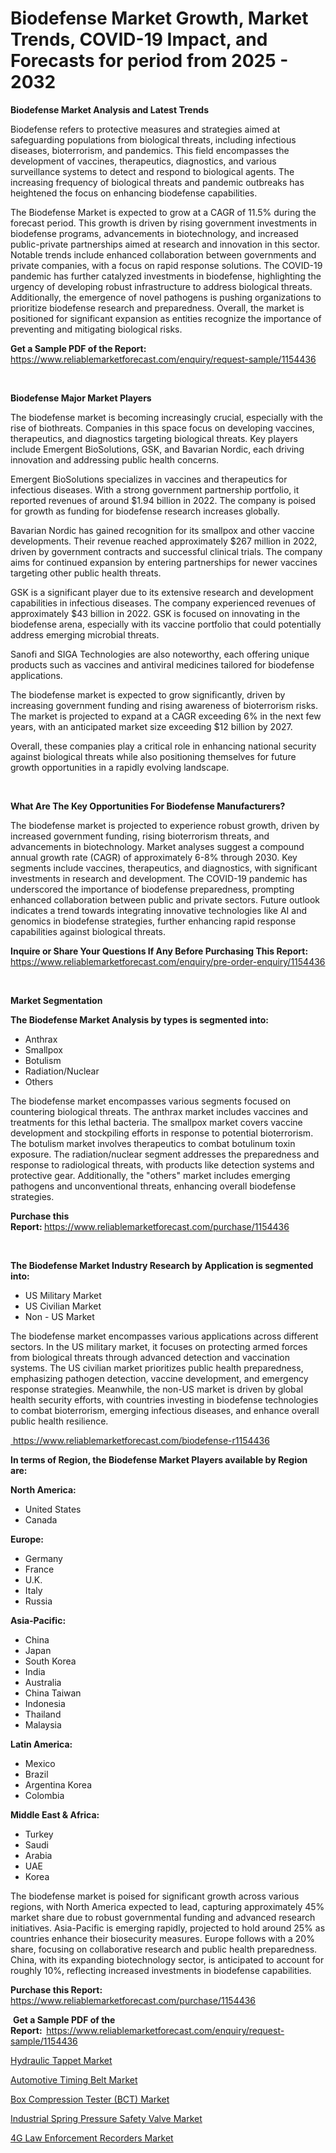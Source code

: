 <p><h1>Biodefense Market Growth, Market Trends, COVID-19 Impact, and Forecasts for period from 2025 - 2032</h1></p><p><strong>Biodefense Market Analysis and Latest Trends</strong></p>
<p><p>Biodefense refers to protective measures and strategies aimed at safeguarding populations from biological threats, including infectious diseases, bioterrorism, and pandemics. This field encompasses the development of vaccines, therapeutics, diagnostics, and various surveillance systems to detect and respond to biological agents. The increasing frequency of biological threats and pandemic outbreaks has heightened the focus on enhancing biodefense capabilities.</p><p>The Biodefense Market is expected to grow at a CAGR of 11.5% during the forecast period. This growth is driven by rising government investments in biodefense programs, advancements in biotechnology, and increased public-private partnerships aimed at research and innovation in this sector. Notable trends include enhanced collaboration between governments and private companies, with a focus on rapid response solutions. The COVID-19 pandemic has further catalyzed investments in biodefense, highlighting the urgency of developing robust infrastructure to address biological threats. Additionally, the emergence of novel pathogens is pushing organizations to prioritize biodefense research and preparedness. Overall, the market is positioned for significant expansion as entities recognize the importance of preventing and mitigating biological risks.</p></p>
<p><strong>Get a Sample PDF of the Report:&nbsp;</strong> <a href="https://www.reliablemarketforecast.com/enquiry/request-sample/1154436?utm_campaign=2200&utm_medium=2&utm_source=Github&utm_content=ia&utm_term=30012025&utm_id=biodefense">https://www.reliablemarketforecast.com/enquiry/request-sample/1154436</a></p>
<p>&nbsp;</p>
<p><strong>Biodefense Major Market Players</strong></p>
<p><p>The biodefense market is becoming increasingly crucial, especially with the rise of biothreats. Companies in this space focus on developing vaccines, therapeutics, and diagnostics targeting biological threats. Key players include Emergent BioSolutions, GSK, and Bavarian Nordic, each driving innovation and addressing public health concerns.</p><p>Emergent BioSolutions specializes in vaccines and therapeutics for infectious diseases. With a strong government partnership portfolio, it reported revenues of around $1.94 billion in 2022. The company is poised for growth as funding for biodefense research increases globally.</p><p>Bavarian Nordic has gained recognition for its smallpox and other vaccine developments. Their revenue reached approximately $267 million in 2022, driven by government contracts and successful clinical trials. The company aims for continued expansion by entering partnerships for newer vaccines targeting other public health threats.</p><p>GSK is a significant player due to its extensive research and development capabilities in infectious diseases. The company experienced revenues of approximately $43 billion in 2022. GSK is focused on innovating in the biodefense arena, especially with its vaccine portfolio that could potentially address emerging microbial threats.</p><p>Sanofi and SIGA Technologies are also noteworthy, each offering unique products such as vaccines and antiviral medicines tailored for biodefense applications. </p><p>The biodefense market is expected to grow significantly, driven by increasing government funding and rising awareness of bioterrorism risks. The market is projected to expand at a CAGR exceeding 6% in the next few years, with an anticipated market size exceeding $12 billion by 2027.</p><p>Overall, these companies play a critical role in enhancing national security against biological threats while also positioning themselves for future growth opportunities in a rapidly evolving landscape.</p></p>
<p>&nbsp;</p>
<p><strong>What Are The Key Opportunities For Biodefense Manufacturers?</strong></p>
<p><p>The biodefense market is projected to experience robust growth, driven by increased government funding, rising bioterrorism threats, and advancements in biotechnology. Market analyses suggest a compound annual growth rate (CAGR) of approximately 6-8% through 2030. Key segments include vaccines, therapeutics, and diagnostics, with significant investments in research and development. The COVID-19 pandemic has underscored the importance of biodefense preparedness, prompting enhanced collaboration between public and private sectors. Future outlook indicates a trend towards integrating innovative technologies like AI and genomics in biodefense strategies, further enhancing rapid response capabilities against biological threats.</p></p>
<p><strong>Inquire or Share Your Questions If Any Before Purchasing This Report:</strong> <a href="https://www.reliablemarketforecast.com/enquiry/pre-order-enquiry/1154436?utm_campaign=2200&utm_medium=2&utm_source=Github&utm_content=ia&utm_term=30012025&utm_id=biodefense">https://www.reliablemarketforecast.com/enquiry/pre-order-enquiry/1154436</a></p>
<p>&nbsp;</p>
<p><strong>Market Segmentation</strong></p>
<p><strong>The Biodefense Market Analysis by types is segmented into:</strong></p>
<p><ul><li>Anthrax</li><li>Smallpox</li><li>Botulism</li><li>Radiation/Nuclear</li><li>Others</li></ul></p>
<p><p>The biodefense market encompasses various segments focused on countering biological threats. The anthrax market includes vaccines and treatments for this lethal bacteria. The smallpox market covers vaccine development and stockpiling efforts in response to potential bioterrorism. The botulism market involves therapeutics to combat botulinum toxin exposure. The radiation/nuclear segment addresses the preparedness and response to radiological threats, with products like detection systems and protective gear. Additionally, the "others" market includes emerging pathogens and unconventional threats, enhancing overall biodefense strategies.</p></p>
<p><strong>Purchase this Report:&nbsp;</strong><a href="https://www.reliablemarketforecast.com/purchase/1154436?utm_campaign=2200&utm_medium=2&utm_source=Github&utm_content=ia&utm_term=30012025&utm_id=biodefense">https://www.reliablemarketforecast.com/purchase/1154436</a></p>
<p>&nbsp;</p>
<p><strong>The Biodefense Market Industry Research by Application is segmented into:</strong></p>
<p><ul><li>US Military Market</li><li>US Civilian Market</li><li>Non - US Market</li></ul></p>
<p><p>The biodefense market encompasses various applications across different sectors. In the US military market, it focuses on protecting armed forces from biological threats through advanced detection and vaccination systems. The US civilian market prioritizes public health preparedness, emphasizing pathogen detection, vaccine development, and emergency response strategies. Meanwhile, the non-US market is driven by global health security efforts, with countries investing in biodefense technologies to combat bioterrorism, emerging infectious diseases, and enhance overall public health resilience.</p></p>
<p><a href="https://www.reliablemarketforecast.com/biodefense-r1154436?utm_campaign=2200&utm_medium=2&utm_source=Github&utm_content=ia&utm_term=30012025&utm_id=biodefense">&nbsp;https://www.reliablemarketforecast.com/biodefense-r1154436</a></p>
<p><strong>In terms of Region, the Biodefense Market Players available by Region are:</strong></p>
<p>
    <p> <strong> North America: </strong>
        <ul>
            <li>United States</li>
            <li>Canada</li>
        </ul>
        </p> 
    <p> <strong> Europe: </strong>
        <ul>
            <li>Germany</li>
            <li>France</li>
            <li>U.K.</li>
            <li>Italy</li>
            <li>Russia</li>
        </ul>
        </p> 
    <p> <strong> Asia-Pacific: </strong>
        <ul>
            <li>China</li>
            <li>Japan</li>
            <li>South Korea</li>
            <li>India</li>
            <li>Australia</li>
            <li>China Taiwan</li>
            <li>Indonesia</li>
            <li>Thailand</li>
            <li>Malaysia</li>
        </ul>
        </p> 
    <p> <strong> Latin America: </strong>
        <ul>
            <li>Mexico</li>
            <li>Brazil</li>
            <li>Argentina Korea</li>
            <li>Colombia</li>
        </ul>
        </p> 
    <p> <strong> Middle East & Africa: </strong>
        <ul>
            <li>Turkey</li>
            <li>Saudi</li>
            <li>Arabia</li>
            <li>UAE</li>
            <li>Korea</li>
        </ul>
    </p>
    </p>
<p><p>The biodefense market is poised for significant growth across various regions, with North America expected to lead, capturing approximately 45% market share due to robust governmental funding and advanced research initiatives. Asia-Pacific is emerging rapidly, projected to hold around 25% as countries enhance their biosecurity measures. Europe follows with a 20% share, focusing on collaborative research and public health preparedness. China, with its expanding biotechnology sector, is anticipated to account for roughly 10%, reflecting increased investments in biodefense capabilities.</p></p>
<p><strong>Purchase this Report: </strong><a href="https://www.reliablemarketforecast.com/purchase/1154436?utm_campaign=2200&utm_medium=2&utm_source=Github&utm_content=ia&utm_term=30012025&utm_id=biodefense">https://www.reliablemarketforecast.com/purchase/1154436</a></p>
<p>&nbsp;<strong>Get a Sample PDF of the Report:&nbsp;&nbsp;</strong><a href="https://www.reliablemarketforecast.com/enquiry/request-sample/1154436?utm_campaign=2200&utm_medium=2&utm_source=Github&utm_content=ia&utm_term=30012025&utm_id=biodefense">https://www.reliablemarketforecast.com/enquiry/request-sample/1154436</a></p>
<p><strong></strong></p>
<p><p><a href="https://github.com/mahnoor2003/Market-Research-Report-List-7/blob/main/hydraulic-tappet-market.md?utm_campaign=2200&utm_medium=2&utm_source=Github&utm_content=ia&utm_term=30012025&utm_id=biodefense">Hydraulic Tappet Market</a></p><p><a href="https://github.com/ygfu6u/Market-Research-Report-List-1/blob/main/automotive-timing-belt-market.md?utm_campaign=2200&utm_medium=2&utm_source=Github&utm_content=ia&utm_term=30012025&utm_id=biodefense">Automotive Timing Belt Market</a></p><p><a href="https://www.linkedin.com/pulse/future-box-compression-tester-bct-market-2025-2032-growth-e01ce?utm_campaign=2200&utm_medium=2&utm_source=Github&utm_content=ia&utm_term=30012025&utm_id=biodefense">Box Compression Tester (BCT) Market</a></p><p><a href="https://www.linkedin.com/pulse/global-industrial-spring-pressure-safety-valve-market-pulse-jgqze?utm_campaign=2200&utm_medium=2&utm_source=Github&utm_content=ia&utm_term=30012025&utm_id=biodefense">Industrial Spring Pressure Safety Valve Market</a></p><p><a href="https://www.linkedin.com/pulse/global-4g-law-enforcement-recorders-market-analysis-from-2025-vyhac?utm_campaign=2200&utm_medium=2&utm_source=Github&utm_content=ia&utm_term=30012025&utm_id=biodefense">4G Law Enforcement Recorders Market</a></p></p>